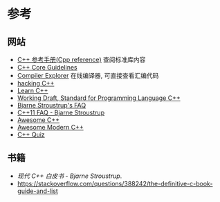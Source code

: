 # 参考

## 网站

- [C++ 参考手册(Cpp reference)](https://zh.cppreference.com/w/cpp) 查阅标准库内容
- [C++ Core Guidelines](https://isocpp.github.io/CppCoreGuidelines/CppCoreGuidelines)
- [Compiler Explorer](https://godbolt.org/) 在线编译器, 可直接查看汇编代码
- [hacking C++](https://hackingcpp.com/index.html)
- [Learn C++](https://www.learncpp.com/)
- [Working Draft, Standard for Programming Language C++](https://eel.is/c++draft/)
- [Bjarne Stroustrup's FAQ](https://www.stroustrup.com/bs_faq.html)
- [C++11 FAQ - Bjarne Stroustrup](https://www.stroustrup.com/C++11FAQ.html)
- [Awesome C++](https://github.com/fffaraz/awesome-cpp)
- [Awesome Modern C++](https://github.com/rigtorp/awesome-modern-cpp)
- [C++ Quiz](https://cppquiz.org/)

## 书籍

- *现代 C++ 白皮书 - Bjarne Stroustrup*.
- <https://stackoverflow.com/questions/388242/the-definitive-c-book-guide-and-list>
